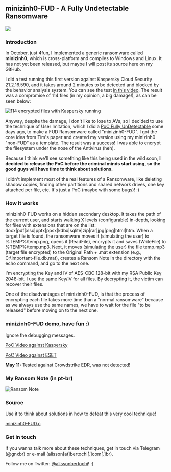 
## minizinh0-FUD - A Fully Undetectable Ransomware 

![](running.gif)

### Introduction

In October, just 4fun, I implemented a generic ransomware called **minizinh0**, which is cross-platform and compiles to Windows and Linux. It has not yet been released, but maybe I will post its source here on my GitHub. 

I did a test running this first version against Kaspersky Cloud Security 21.2.16.590, and it takes around 2 minutes to be detected and blocked by the behavior analysis system. You can see the test [in this video](https://youtu.be/M3qOuKtSS30). The result was a compromise of 114 files (in my opinion, a big damage!), as can be seen below:

![114 encrypted files with Kaspersky running](114-encrypted-files.png)

Anyway, despite the damage, I don't like to lose to AVs, so I decided to use the technique of User Imitation, which I did a [PoC Fully UnDetectable](https://github.com/gnxbr/Fully-Undetectable-Techniques/tree/main/user-imitation) some days ago, to make a FUD Ransomware called "minizinh0-FUD". I got the core idea from Tim's paper and created my version using my minizinh0 "non-FUD" as a template. The result was a success! I was able to encrypt the filesystem under the nose of the Antivirus (heh).

Because I think we'll see something like this being used in the wild soon, **I decided to release the PoC before the criminal minds start using, so the good guys will have time to think about solutions.**

I didn't implement most of the real features of a Ransomware, like deleting shadow copies, finding other partitions and shared network drives, one key attached per file, etc. It's just a PoC (maybe with some bugs)! :)

### How it works

minizinh0-FUD works on a hidden secondary desktop. It takes the path of the current user, and starts walking X levels (configurable) in-depth, looking for files with extensions that are on the list: docx|pdf|xlsx|pptx|ppsx|kdbx|sqlite|zip|rar|jpg|png|html|htm. When a target file is found, the ransomware moves it (simulating the user) to %TEMP%\temp.png, opens it (ReadFile), encrypts it and saves (WriteFile) to %TEMP%\temp.mp3. Next, it moves (simulating the user) the file temp.mp3 (target file encrypted) to the Original Path + .mat extension (e.g., C:\important-file.db.mat), creates a Ransom Note in the directory with the echo command, and go to the next one.

I'm encrypting the Key and IV of AES-CBC 128-bit with my RSA Public Key 2048-bit. I use the same Key/IV for all files. By decrypting it, the victim can recover their files.

One of the disadvantages of minizinh0-FUD, is that the process of encrypting each file takes more time than a "normal ransomware" because as we always use the same names, we have to wait for the file "to be released" before moving on to the next one.

### minizinh0-FUD demo, have fun :)

Ignore the debugging messages.

[PoC Video against Kaspersky](https://youtu.be/2a4wEv9FcmA)

[PoC Video against ESET](https://youtu.be/JBFmOi4_G0M)

**May 11:** Tested against Crowdstrike EDR, was not detected!

### My Ransom Note (in pt-br)

![Ransom Note](ransom_note.png)

### Source

Use it to think about solutions in how to defeat this very cool technique!

[minizinh0-FUD.c](src/minizinh0-FUD.c)

### Get in touch

If you wanna talk more about these techniques, get in touch via Telegram (@gnxbr) or e-mail (alisson[at]bertochi[.]com[.]br). 

Follow me on Twitter: [@alissonbertochi](https://twitter.com/alissonbertochi)! :)







